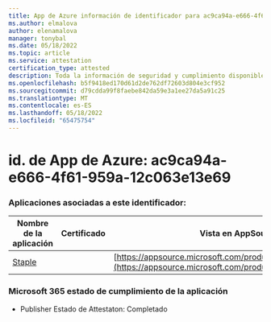 ```yaml
---
title: App de Azure información de identificador para ac9ca94a-e666-4f61-959a-12c063e13e69
ms.author: elmalova
author: elenamalova
manager: tonybal
ms.date: 05/18/2022
ms.topic: article
ms.service: attestation
certification_type: attested
description: Toda la información de seguridad y cumplimiento disponible para ac9ca94a-e666-4f61-959a-12c063e13e69.
ms.openlocfilehash: b5f9418ed170d61d2de762df72603d804e3cf952
ms.sourcegitcommit: d79cdda99f8faebe842da59e3a1ee27da5a91c25
ms.translationtype: MT
ms.contentlocale: es-ES
ms.lasthandoff: 05/18/2022
ms.locfileid: "65475754"
---
```

# <a name="azure-app-id-ac9ca94a-e666-4f61-959a-12c063e13e69"></a>id. de App de Azure: ac9ca94a-e666-4f61-959a-12c063e13e69


### <a name="apps-associated-with-this-id"></a>Aplicaciones asociadas a este identificador:
| **Nombre de la aplicación** | **Certificado** | **Vista en AppSource** |
|--------------|---------------|-----------------------|
| [Staple](../forward/WA200003281.md) |  | [https://appsource.microsoft.com/product/office/WA200003281](https://appsource.microsoft.com/product/office/WA200003281) |

### <a name="microsoft-365-app-compliance-status"></a>Microsoft 365 estado de cumplimiento de la aplicación
- Publisher Estado de Attestaton: Completado
